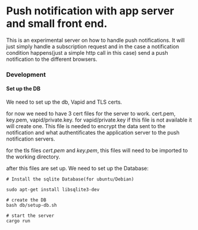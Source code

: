 # Push notification with app server and small front end. 

This is an experimental server on how to handle push notifications. It will just simply handle a subscription request and in the case a notification condition happens(just a simple http call in this case) send a push notification to the different browsers.

### Development 
 
#### Set up the DB

We need to set up the db, Vapid and TLS certs.
  
for now we need to have 3 cert files for the server to work. cert.pem, key.pem, vapid/private.key. 
for vapid/private.key if this file is not available it will create one. This file is needed to encrypt the data sent to the notification and what authentificates the application server to the push notification
servers.

for the tls files *cert.pem* and *key.pem*, this files will need to be imported to the working directory.

after this files are set up. We need to set up the Database:

```
# Install the sqlite Database(for ubuntu/Debian)

sudo apt-get install libsqlite3-dev

# create the DB 
bash db/setup-db.sh

# start the server 
cargo run


```


